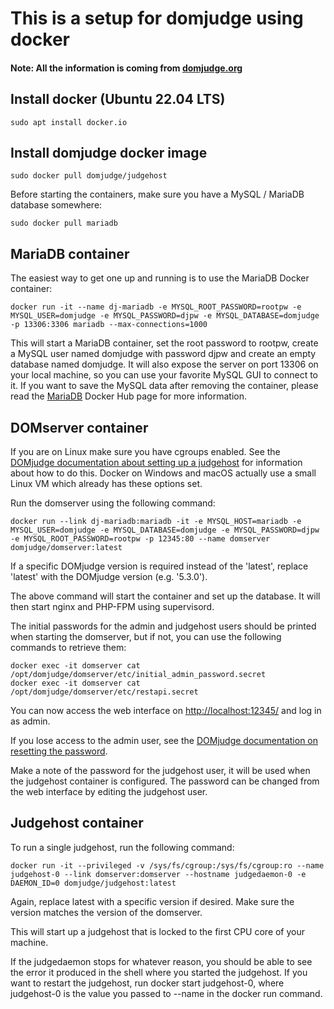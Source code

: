 # This is a setup for domjudge using docker

#### Note: All the information is coming from [domjudge.org](https://www.domjudge.org/about)

## Install docker (Ubuntu 22.04 LTS)

```
sudo apt install docker.io
```

## Install domjudge docker image 
```
sudo docker pull domjudge/judgehost
```

Before starting the containers, make sure you have a MySQL / MariaDB database somewhere:

```
sudo docker pull mariadb
```

## MariaDB container

The easiest way to get one up and running is to use the MariaDB Docker container:

```
docker run -it --name dj-mariadb -e MYSQL_ROOT_PASSWORD=rootpw -e MYSQL_USER=domjudge -e MYSQL_PASSWORD=djpw -e MYSQL_DATABASE=domjudge -p 13306:3306 mariadb --max-connections=1000
```

This will start a MariaDB container, set the root password to rootpw, create a MySQL user named domjudge with password djpw and create an empty database named domjudge. It will also expose the server on port 13306 on your local machine, so you can use your favorite MySQL GUI to connect to it. If you want to save the MySQL data after removing the container, please read the [MariaDB](https://hub.docker.com/_/mariadb) Docker Hub page for more information.

## DOMserver container

If you are on Linux make sure you have cgroups enabled. See the [DOMjudge documentation about setting up a judgehost](https://www.domjudge.org/docs/manual/main/install-judgehost.html#linux-control-groups) for information about how to do this. Docker on Windows and macOS actually use a small Linux VM which already has these options set.

Run the domserver using the following command:

```
docker run --link dj-mariadb:mariadb -it -e MYSQL_HOST=mariadb -e MYSQL_USER=domjudge -e MYSQL_DATABASE=domjudge -e MYSQL_PASSWORD=djpw -e MYSQL_ROOT_PASSWORD=rootpw -p 12345:80 --name domserver domjudge/domserver:latest
```

If a specific DOMjudge version is required instead of the 'latest', replace 'latest' with the DOMjudge version (e.g. '5.3.0').

The above command will start the container and set up the database. It will then start nginx and PHP-FPM using supervisord.

The initial passwords for the admin and judgehost users should be printed when starting the domserver, but if not, you can use the following commands to retrieve them:

```
docker exec -it domserver cat /opt/domjudge/domserver/etc/initial_admin_password.secret
docker exec -it domserver cat /opt/domjudge/domserver/etc/restapi.secret
```

You can now access the web interface on [http://localhost:12345/](http://localhost:12345/) and log in as admin.

If you lose access to the admin user, see the [DOMjudge documentation on resetting the password](https://www.domjudge.org/docs/manual/main/config-basic.html#resetting-the-password-for-a-user).

Make a note of the password for the judgehost user, it will be used when the judgehost container is configured. The password can be changed from the web interface by editing the judgehost user.

## Judgehost container

To run a single judgehost, run the following command:

```
docker run -it --privileged -v /sys/fs/cgroup:/sys/fs/cgroup:ro --name judgehost-0 --link domserver:domserver --hostname judgedaemon-0 -e DAEMON_ID=0 domjudge/judgehost:latest
```

Again, replace latest with a specific version if desired. Make sure the version matches the version of the domserver.

This will start up a judgehost that is locked to the first CPU core of your machine.

If the judgedaemon stops for whatever reason, you should be able to see the error it produced in the shell where you started the judgehost. If you want to restart the judgehost, run docker start judgehost-0, where judgehost-0 is the value you passed to --name in the docker run command.
